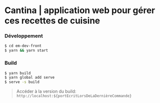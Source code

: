# Cantina | application web pour gérer ces recettes de cuisine

### Développement
```sh
$ cd em-dev-front
$ yarn && yarn start
```

### Build
```sh
$ yarn build
$ yarn global add serve
$ serve -s build
```

> Accéder à la version du build: `http://localhost:${portEcritLorsDeLaDernièreCommande}`
